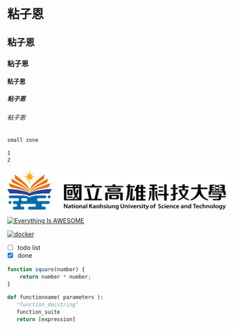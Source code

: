 # 粘子恩
## 粘子恩
### 粘子恩
#### 粘子恩
##### 粘子恩
###### 粘子恩

`small zone`

```big zone
1
2
```
![NKUST](nkust.png 'nkust')

[![Everything Is AWESOME](https://img.youtube.com/vi/StTqXEQ2l-Y/0.jpg)](https://www.youtube.com/watch?v=StTqXEQ2l-Y "Everything Is AWESOME")

[![docker](https://img.youtube.com/vi/sSm2dRarhPo/0.jpg)](https://www.youtube.com/watch?v=sSm2dRarhPo "Testing Docekr")

- [ ] todo list
- [x] done

```javascript
function square(number) {
    return number * number;
}
```

```python
def functionname( parameters ):
   "function_docstring"
   function_suite
   return [expression]
```
   
